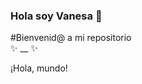 ### Hola soy Vanesa 👋
#Bienvenid@ a mi repositorio<BR>
✨ __ ✨
<p style="animation: blink 1s steps(5, start) infinite">
  ¡Hola, mundo!
</p>

<style>
@keyframes blink {
  to {
    visibility: hidden;
  }
}
</style>

<!--
**VanesaTaipe/VanesaTaipe** is a ✨ _special_ ✨ repository because its `README.md` (this file) appears on your GitHub profile.

Here are some ideas to get you started:

- 🔭 I’m currently working on ...
- 🌱 I’m currently learning ...
- 👯 I’m looking to collaborate on ...
- 🤔 I’m looking for help with ...
- 💬 Ask me about ...
- 📫 How to reach me: ...
- 😄 Pronouns: ...
- ⚡ Fun fact: ...
-->
